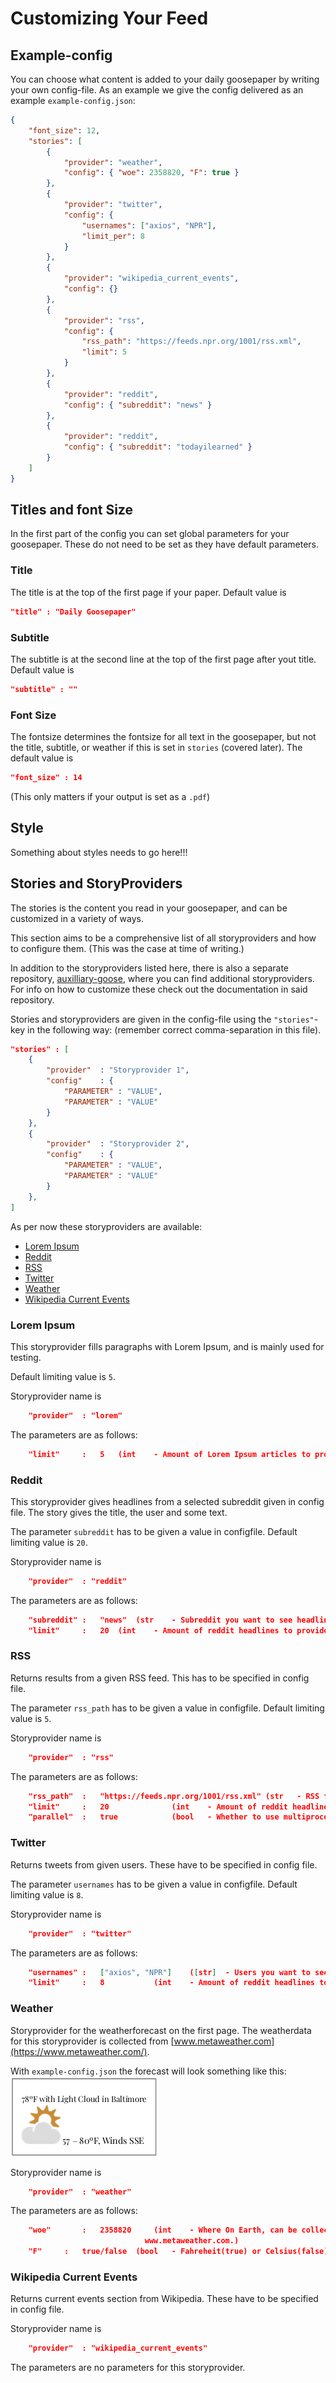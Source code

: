 # Customizing Your Feed

## Example-config

You can choose what content is added to your daily goosepaper by writing your own config-file.
As an example we give the config delivered as an example `example-config.json`:

```json
{
    "font_size": 12,
    "stories": [
        {
            "provider": "weather",
            "config": { "woe": 2358820, "F": true }
        },
        {
            "provider": "twitter",
            "config": {
                "usernames": ["axios", "NPR"],
                "limit_per": 8
            }
        },
        {
            "provider": "wikipedia_current_events",
            "config": {}
        },
        {
            "provider": "rss",
            "config": {
                "rss_path": "https://feeds.npr.org/1001/rss.xml",
                "limit": 5
            }
        },
        {
            "provider": "reddit",
            "config": { "subreddit": "news" }
        },
        {
            "provider": "reddit",
            "config": { "subreddit": "todayilearned" }
        }
    ]
}
```

## Titles and font Size

In the first part of the config you can set global parameters for your goosepaper.
These do not need to be set as they have default parameters.

### Title

The title is at the top of the first page if your paper.
Default value is

```json
"title" : "Daily Goosepaper"
```

### Subtitle

The subtitle is at the second line at the top of the first page after yout title.
Default value is

```json
"subtitle" : ""
```

### Font Size

The fontsize determines the fontsize for all text in the goosepaper, but not the title, subtitle, or weather if this is set in `stories` (covered later). The default value is

```json
"font_size" : 14
```

(This only matters if your output is set as a `.pdf`)

## Style

Something about styles needs to go here!!!

## Stories and StoryProviders

The stories is the content you read in your goosepaper, and can be customized in a variety of ways.

This section aims to be a comprehensive list of all storyproviders and how to configure them.
(This was the case at time of writing.)

In addition to the storyproviders listed here, there is also a separate repository, [auxilliary-goose](https://github.com/j6k4m8/auxiliary-goose/), where you can find additional storyproviders. For info on how to customize these check out the documentation in said repository.

Stories and storyproviders are given in the config-file using the `"stories"`-key in the following way:
(remember correct comma-separation in this file).

```json
"stories" : [
	{
		"provider" 	: "Storyprovider 1",
		"config" 	: {
			"PARAMETER"	: "VALUE",
			"PARAMETER"	: "VALUE"
		}
	},
	{
		"provider" 	: "Storyprovider 2",
		"config" 	: {
			"PARAMETER"	: "VALUE",
			"PARAMETER"	: "VALUE"
		}
	},
]
```

As per now these storyproviders are available:

-   [Lorem Ipsum](#LoremIpsum)
-   [Reddit](#Reddit)
-   [RSS](#RSS)
-   [Twitter](#Twitter)
-   [Weather](#Weather)
-   [Wikipedia Current Events](#Wikipedia)

### <a name="LoremIpsum">Lorem Ipsum</a>

This storyprovider fills paragraphs with Lorem Ipsum, and is mainly used for testing.

Default limiting value is `5`.

Storyprovider name is

```json
	"provider"	: "lorem"
```

The parameters are as follows:

```json
	"limit"		:	5 	(int 	- Amount of Lorem Ipsum articles to provide.)
```

### <a name="Reddit">Reddit</a>

This storyprovider gives headlines from a selected subreddit given in config file.
The story gives the title, the user and some text.

The parameter `subreddit` has to be given a value in configfile.
Default limiting value is `20`.

Storyprovider name is

```json
	"provider"	: "reddit"
```

The parameters are as follows:

```json
	"subreddit"	:	"news"	(str 	- Subreddit you want to see headlines from.)
	"limit"		:	20 	(int 	- Amount of reddit headlines to provide.)
```

### <a name="RSS">RSS</a>

Returns results from a given RSS feed. This has to be specified in config file.

The parameter `rss_path` has to be given a value in configfile.
Default limiting value is `5`.

Storyprovider name is

```json
	"provider"	: "rss"
```

The parameters are as follows:

```json
	"rss_path"	:	"https://feeds.npr.org/1001/rss.xml" (str 	- RSS feed you want to see results from.)
	"limit"		:	20 				(int 	- Amount of reddit headlines to provide.)
	"parallel"	:	true 			(bool 	- Whether to use multiprocessing to fetch in parallel)
```

### <a name="Twitter">Twitter</a>

Returns tweets from given users. These have to be specified in config file.

The parameter `usernames` has to be given a value in configfile.
Default limiting value is `8`.

Storyprovider name is

```json
	"provider"	: "twitter"
```

The parameters are as follows:

```json
	"usernames"	:	["axios", "NPR"]	([str] 	- Users you want to see results from.)
	"limit"		:	8 			(int 	- Amount of reddit headlines to provide.)
```

### <a name="Weather">Weather</a>

Storyprovider for the weatherforecast on the first page.
The weatherdata for this storyprovider is collected from [www.metaweather.com](https://www.metaweather.com/).

With `example-config.json` the forecast will look something like this:
![Weather forcast with `example-config.json`](exampleWeather.png)

Storyprovider name is

```json
	"provider"	: "weather"
```

The parameters are as follows:

```json
	"woe"		:	2358820 	(int 	- Where On Earth, can be collected from
							  www.metaweather.com.)
	"F"		:	true/false	(bool 	- Fahreheit(true) or Celsius(false))
```

### <a name="Wikipedia">Wikipedia Current Events</a>

Returns current events section from Wikipedia. These have to be specified in config file.

Storyprovider name is

```json
	"provider"	: "wikipedia_current_events"
```

The parameters are no parameters for this storyprovider.
